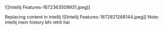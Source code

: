 ![[Intellij Features-1672363509931.jpeg]]

Replacing content in intellij
![[Intellij Features-1672821268144.jpeg]]
Note: intellij mein history bhi rehti hai
